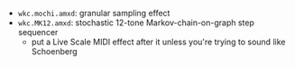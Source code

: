 * `wkc.mochi.amxd`: granular sampling effect
* `wkc.MK12.amxd`: stochastic 12-tone Markov-chain-on-graph step sequencer
	* put a Live Scale MIDI effect after it unless you're trying to sound like Schoenberg
